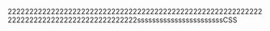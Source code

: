 22222222222222222222222222222222222222222222222222222222222222222222222222222222222222222sssssssssssssssssssssssCSS
